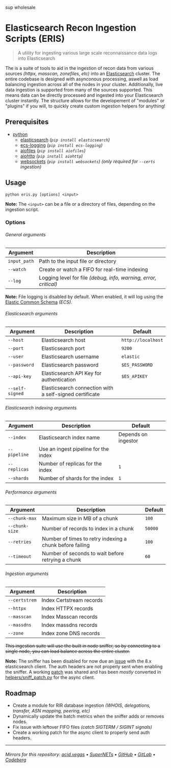 sup wholesale

# Elasticsearch Recon Ingestion Scripts (ERIS)
> A utility for ingesting various large scale reconnaissance data logs into Elasticsearch

The is a suite of tools to aid in the ingestion of recon data from various sources *(httpx, masscan, zonefiles, etc)* into an [Elasticsearch](https://www.elastic.co/elasticsearch) cluster. The entire codebase is designed with asynconous processing, aswell as load balancing ingestion across all of the nodes in your cluster. Additionally, live data ingestion is supported from many of the sources supported. This means data can be directly processed and ingested into your Elasticsearch cluster instantly. The structure allows for the developement of "modules" or "plugins" if you will, to quickly create custom ingestion helpers for anything!

## Prerequisites
- [python](https://www.python.org/)
    - [elasticsearch](https://pypi.org/project/elasticsearch/) *(`pip install elasticsearch`)*
    - [ecs-logging](https://pypi.org/project/ecs-logging) *(`pip install ecs-logging`)*
    - [aiofiles](https://pypi.org/project/aiofiles) *(`pip install aiofiles`)*
    - [aiohttp](https://pypi.org/projects/aiohttp) *(`pip install aiohttp`)*
    - [websockets](https://pypi.org/project/websockets/) *(`pip install websockets`) (only required for `--certs` ingestion)*

## Usage
```shell
python eris.py [options] <input>
```
**Note:** The `<input>` can be a file or a directory of files, depending on the ingestion script.

### Options
###### General arguments
| Argument     | Description                                                      |
|--------------|------------------------------------------------------------------|
| `input_path` | Path to the input file or directory                              |
| `--watch`    | Create or watch a FIFO for real-time indexing                    |
| `--log`      | Logging level for file *(debug, info, warning, error, critical)* |

**Note:** File logging is disabled by default. When enabled, it will log using the [Elastic Common Schema](https://www.elastic.co/guide/en/ecs-logging/python/current/intro.html) *(ECS)*.

###### Elasticsearch arguments
| Argument        | Description                                             | Default            |
|-----------------|---------------------------------------------------------|--------------------|
| `--host`        | Elasticsearch host                                      | `http://localhost` |
| `--port`        | Elasticsearch port                                      | `9200`             |
| `--user`        | Elasticsearch username                                  | `elastic`          |
| `--password`    | Elasticsearch password                                  | `$ES_PASSWORD`     |
| `--api-key`     | Elasticsearch API Key for authentication                | `$ES_APIKEY`       |
| `--self-signed` | Elasticsearch connection with a self-signed certificate |                    |

###### Elasticsearch indexing arguments
| Argument     | Description                          | Default             |
|--------------|--------------------------------------|---------------------|
| `--index`    | Elasticsearch index name             | Depends on ingestor |
| `--pipeline` | Use an ingest pipeline for the index |                     |
| `--replicas` | Number of replicas for the index     | `1`                 |
| `--shards`   | Number of shards for the index       | `1`                 |

###### Performance arguments
| Argument       | Description                                              | Default |
|----------------|----------------------------------------------------------|---------|
| `--chunk-max`  | Maximum size in MB of a chunk                            | `100`   |
| `--chunk-size` | Number of records to index in a chunk                    | `50000` |
| `--retries`    | Number of times to retry indexing a chunk before failing | `100`   |
| `--timeout`    | Number of seconds to wait before retrying a chunk        | `60`    |

###### Ingestion arguments
| Argument      | Description              |
|---------------|--------------------------|
| `--certstrem` | Index Certstream records |
| `--httpx`     | Index HTTPX records      |
| `--masscan`   | Index Masscan records    |
| `--massdns`   | Index massdns records    |
| `--zone`      | Index zone DNS records   |

~~This ingestion suite will use the built in node sniffer, so by connecting to a single node, you can load balance across the entire cluster.~~

**Note:** The sniffer has been disabled for now due an [issue](https://github.com/elastic/elasticsearch-py/issues/2005#issuecomment-1645641960) with the 8.x elasticsearch client. The auth headers are not properly sent when enabling the sniffer. A working [patch](https://github.com/elastic/elasticsearch-py/issues/2005#issuecomment-1645641960) was shared and has been *mostly* converted in [helpers/sniff_patch.py](./helpers/sniff_patch.py) for the async client.

## Roadmap
- Create a module for RIR database ingestion *(WHOIS, delegations, transfer, ASN mapping, peering, etc)*
- Dynamically update the batch metrics when the sniffer adds or removes nodes.
- Fix issue with leftover FIFO files *(catch SIGTERM / SIGINT signals)*
- Create a working patch for the async client to properly send auth headers.

___

###### Mirrors for this repository: [acid.vegas](https://git.acid.vegas/eris) • [SuperNETs](https://git.supernets.org/acidvegas/eris) • [GitHub](https://github.com/acidvegas/eris) • [GitLab](https://gitlab.com/acidvegas/eris) • [Codeberg](https://codeberg.org/acidvegas/eris)
